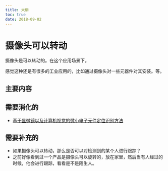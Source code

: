 ```yaml
---
title: 大纲
toc: true
date: 2018-09-02
---
```

# 摄像头可以转动

摄像头是可以转动的。在这个应用场景下。

感觉这种还是有很多的工业应用的，比如通过摄像头对一些元器件对其安装。等。




## 主要内容







## 需要消化的


- [基于显微镜以及计算机视觉的微小电子元件定位识别方法](https://patents.google.com/patent/CN103994718A/zh)


## 需要补充的



- 如果摄像头可以转动，那么是否可以对检测到的某个人进行跟踪？
- 之前好像看到过一个产品是摄像头可以旋转的，放在家里，然后当有人经过的时候，他会进行跟踪，看看是不是陌生人。
